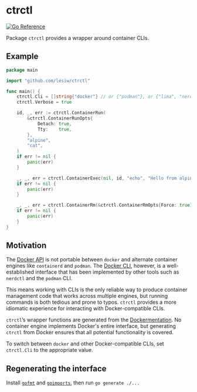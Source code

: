 # ctrctl

[![Go Reference](https://pkg.go.dev/badge/github.com/lesiw/ctrctl.svg)](https://pkg.go.dev/github.com/lesiw/ctrctl)

Package `ctrctl` provides a wrapper around container CLIs.

## Example

```go
package main

import "github.com/lesiw/ctrctl"

func main() {
    ctrctl.Cli = []string{"docker"} // or {"podman"}, or {"lima", "nerdctl"}...
    ctrctl.Verbose = true

    id, _, err := ctrctl.ContainerRun(
        &ctrctl.ContainerRunOpts{
            Detach: true,
            Tty:    true,
        },
        "alpine",
        "cat",
    )
    if err != nil {
        panic(err)
    }

    _, _, err = ctrctl.ContainerExec(nil, id, "echo", "Hello from alpine!")
    if err != nil {
        panic(err)
    }

    _, _, err = ctrctl.ContainerRm(&ctrctl.ContainerRmOpts{Force: true}, id)
    if err != nil {
        panic(err)
    }
}
```

## Motivation

The [Docker API](https://docs.docker.com/engine/api/sdk/) is not portable
between `docker` and alternate container engines like `containerd` and `podman`.
The [Docker CLI](https://docs.docker.com/engine/reference/commandline/cli/),
however, is a well-established interface that has been implemented by other
tools such as `nerdctl` and the `podman` CLI.

This means working with CLIs is the only reliable way to produce container
management code that works across multiple engines, but running commands is both
tedious and prone to typos. `ctrctl` provides a more idiomatic experience for
interacting with Docker-compatible CLIs.

`ctrctl`’s wrapper functions are generated from the
[Dockermentation](https://github.com/docker/docs). No container engine
implements Docker's entire interface, but generating `ctrctl` from Docker
ensures that all potential functionality is covered.

To switch between `docker` and other Docker-compatible CLIs, set `ctrctl.Cli` to
the appropriate value.

## Regenerating the interface

Install [`gofmt`](https://pkg.go.dev/cmd/gofmt) and
[`goimports`](https://pkg.go.dev/golang.org/x/tools/cmd/goimports), then run `go
generate ./...`
